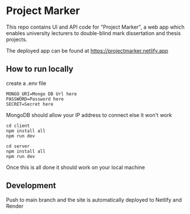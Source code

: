 # Project Marker 

This repo contains UI and API code for "Project Marker", a web app which enables university lecturers to double-blind mark dissertation and thesis projects.

The deployed app can be found at https://projectmarker.netlify.app

## How to run locally


create a .env file

    MONGO_URI=Mongo DB Url here
    PASSWORD=Password here
    SECRET=Secret here

MongoDB should allow your IP address to connect else it won't work

    cd client
    npm install all
    npm run dev

    cd server
    npm install all
    npm run dev

Once this is all done it should work on your local machine


## Development

Push to main branch and the site is automatically deployed to Netlify and Render